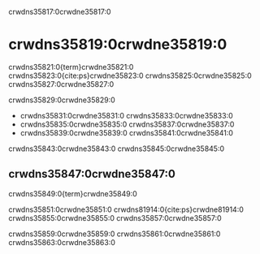 crwdns35817:0crwdne35817:0
# crwdns35819:0crwdne35819:0

crwdns35821:0{term}crwdne35821:0 crwdns35823:0{cite:ps}crwdne35823:0 crwdns35825:0crwdne35825:0 crwdns35827:0crwdne35827:0

crwdns35829:0crwdne35829:0  
<!-- Welcome more examples here! -->
- crwdns35831:0crwdne35831:0 crwdns35833:0crwdne35833:0
- crwdns35835:0crwdne35835:0 crwdns35837:0crwdne35837:0
- crwdns35839:0crwdne35839:0 crwdns35841:0crwdne35841:0

crwdns35843:0crwdne35843:0 crwdns35845:0crwdne35845:0

## crwdns35847:0crwdne35847:0

crwdns35849:0{term}crwdne35849:0

crwdns35851:0crwdne35851:0 crwdns81914:0{cite:ps}crwdne81914:0 crwdns35855:0crwdne35855:0 crwdns35857:0crwdne35857:0

crwdns35859:0crwdne35859:0 crwdns35861:0crwdne35861:0 crwdns35863:0crwdne35863:0
